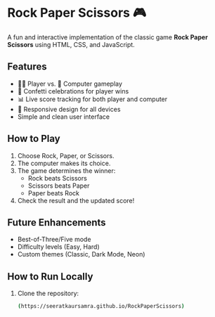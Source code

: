 # Rock Paper Scissors 🎮

A fun and interactive implementation of the classic game **Rock Paper Scissors** using HTML, CSS, and JavaScript.

## Features
- 🧑‍💻 Player vs. 🤖 Computer gameplay
- 🎉 Confetti celebrations for player wins
- 📊 Live score tracking for both player and computer
- 📱 Responsive design for all devices
- Simple and clean user interface

## How to Play
1. Choose Rock, Paper, or Scissors.
2. The computer makes its choice.
3. The game determines the winner:
   - Rock beats Scissors
   - Scissors beats Paper
   - Paper beats Rock
4. Check the result and the updated score!

## Future Enhancements
- Best-of-Three/Five mode
- Difficulty levels (Easy, Hard)
- Custom themes (Classic, Dark Mode, Neon)

## How to Run Locally
1. Clone the repository:
   ```bash
   (https://seeratkaursamra.github.io/RockPaperScissors)
